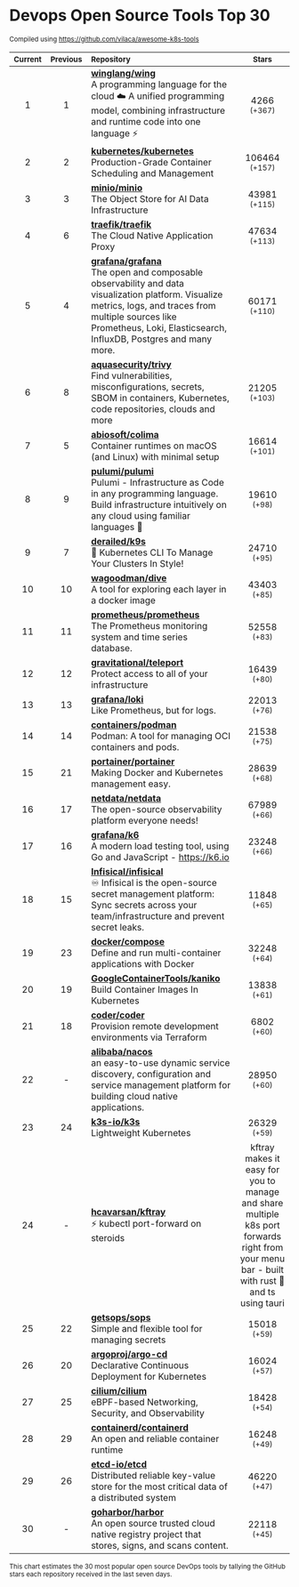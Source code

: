 # Devops Open Source Tools Top 30
<sup>Compiled using https://github.com/vilaca/awesome-k8s-tools</sup>
<div align="center">

|<sub>Current</sub>|<sub>Previous</sub>|<sub>Repository</sub>|<sub>Stars</sub>|
|:---:|:---:|:---|:---:|
|1|1|[**winglang/wing**](https://github.com/winglang/wing)<br/>A programming language for the cloud ☁️ A unified programming model, combining infrastructure and runtime code into one language ⚡|4266 <sup>(+367)</sup>|
|2|2|[**kubernetes/kubernetes**](https://github.com/kubernetes/kubernetes)<br/>Production-Grade Container Scheduling and Management|106464 <sup>(+157)</sup>|
|3|3|[**minio/minio**](https://github.com/minio/minio)<br/>The Object Store for AI Data Infrastructure|43981 <sup>(+115)</sup>|
|4|6|[**traefik/traefik**](https://github.com/traefik/traefik)<br/>The Cloud Native Application Proxy|47634 <sup>(+113)</sup>|
|5|4|[**grafana/grafana**](https://github.com/grafana/grafana)<br/>The open and composable observability and data visualization platform. Visualize metrics, logs, and traces from multiple sources like Prometheus, Loki, Elasticsearch, InfluxDB, Postgres and many more. |60171 <sup>(+110)</sup>|
|6|8|[**aquasecurity/trivy**](https://github.com/aquasecurity/trivy)<br/>Find vulnerabilities, misconfigurations, secrets, SBOM in containers, Kubernetes, code repositories, clouds and more|21205 <sup>(+103)</sup>|
|7|5|[**abiosoft/colima**](https://github.com/abiosoft/colima)<br/>Container runtimes on macOS (and Linux) with minimal setup|16614 <sup>(+101)</sup>|
|8|9|[**pulumi/pulumi**](https://github.com/pulumi/pulumi)<br/>Pulumi - Infrastructure as Code in any programming language. Build infrastructure intuitively on any cloud using familiar languages 🚀|19610 <sup>(+98)</sup>|
|9|7|[**derailed/k9s**](https://github.com/derailed/k9s)<br/>🐶 Kubernetes CLI To Manage Your Clusters In Style!|24710 <sup>(+95)</sup>|
|10|10|[**wagoodman/dive**](https://github.com/wagoodman/dive)<br/>A tool for exploring each layer in a docker image|43403 <sup>(+85)</sup>|
|11|11|[**prometheus/prometheus**](https://github.com/prometheus/prometheus)<br/>The Prometheus monitoring system and time series database.|52558 <sup>(+83)</sup>|
|12|12|[**gravitational/teleport**](https://github.com/gravitational/teleport)<br/>Protect access to all of your infrastructure|16439 <sup>(+80)</sup>|
|13|13|[**grafana/loki**](https://github.com/grafana/loki)<br/>Like Prometheus, but for logs.|22013 <sup>(+76)</sup>|
|14|14|[**containers/podman**](https://github.com/containers/podman)<br/>Podman: A tool for managing OCI containers and pods.|21538 <sup>(+75)</sup>|
|15|21|[**portainer/portainer**](https://github.com/portainer/portainer)<br/>Making Docker and Kubernetes management easy.|28639 <sup>(+68)</sup>|
|16|17|[**netdata/netdata**](https://github.com/netdata/netdata)<br/>The open-source observability platform everyone needs!|67989 <sup>(+66)</sup>|
|17|16|[**grafana/k6**](https://github.com/grafana/k6)<br/>A modern load testing tool, using Go and JavaScript - https://k6.io|23248 <sup>(+66)</sup>|
|18|15|[**Infisical/infisical**](https://github.com/Infisical/infisical)<br/>♾ Infisical is the open-source secret management platform: Sync secrets across your team/infrastructure and prevent secret leaks.|11848 <sup>(+65)</sup>|
|19|23|[**docker/compose**](https://github.com/docker/compose)<br/>Define and run multi-container applications with Docker|32248 <sup>(+64)</sup>|
|20|19|[**GoogleContainerTools/kaniko**](https://github.com/GoogleContainerTools/kaniko)<br/>Build Container Images In Kubernetes|13838 <sup>(+61)</sup>|
|21|18|[**coder/coder**](https://github.com/coder/coder)<br/>Provision remote development environments via Terraform|6802 <sup>(+60)</sup>|
|22|-|[**alibaba/nacos**](https://github.com/alibaba/nacos)<br/>an easy-to-use dynamic service discovery, configuration and service management platform for building cloud native applications.|28950 <sup>(+60)</sup>|
|23|24|[**k3s-io/k3s**](https://github.com/k3s-io/k3s)<br/>Lightweight Kubernetes|26329 <sup>(+59)</sup>|
|24|-|[**hcavarsan/kftray**](https://github.com/hcavarsan/kftray)<br/>⚡ kubectl port-forward on steroids  |  kftray makes it easy for you to manage and share multiple k8s port forwards right from your menu bar - built with rust 🦀 and ts using tauri|388 <sup>(+59)</sup>|
|25|22|[**getsops/sops**](https://github.com/getsops/sops)<br/>Simple and flexible tool for managing secrets|15018 <sup>(+59)</sup>|
|26|20|[**argoproj/argo-cd**](https://github.com/argoproj/argo-cd)<br/>Declarative Continuous Deployment for Kubernetes|16024 <sup>(+57)</sup>|
|27|25|[**cilium/cilium**](https://github.com/cilium/cilium)<br/>eBPF-based Networking, Security, and Observability|18428 <sup>(+54)</sup>|
|28|29|[**containerd/containerd**](https://github.com/containerd/containerd)<br/>An open and reliable container runtime|16248 <sup>(+49)</sup>|
|29|26|[**etcd-io/etcd**](https://github.com/etcd-io/etcd)<br/>Distributed reliable key-value store for the most critical data of a distributed system|46220 <sup>(+47)</sup>|
|30|-|[**goharbor/harbor**](https://github.com/goharbor/harbor)<br/>An open source trusted cloud native registry project that stores, signs, and scans content.|22118 <sup>(+45)</sup>|


</div>

<sub>This chart estimates the 30 most popular open source DevOps tools by tallying the GitHub stars each repository received in the last seven days.</sub>
